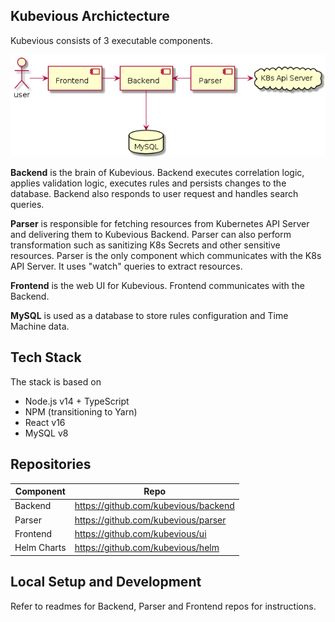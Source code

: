 ## Kubevious Archictecture

Kubevious consists of 3 executable components. 

![Kubevious High-Level Architecture](https://github.com/kubevious/kubevious/blob/master/diagrams/high-level-architecture.png?raw=true)

**Backend** is the brain of Kubevious. Backend executes correlation logic, applies validation logic, executes rules and persists changes to the database. Backend also responds to user request and handles search queries.

**Parser** is responsible for fetching resources from Kubernetes API Server and delivering them to Kubevious Backend. Parser can also perform transformation such as sanitizing K8s Secrets and other sensitive resources. Parser is the only component which communicates with the K8s API Server. It uses "watch" queries to extract resources. 

**Frontend** is the web UI for Kubevious. Frontend communicates with the Backend.

**MySQL** is used as a database to store rules configuration and Time Machine data.

## Tech Stack
The stack is based on
- Node.js v14 + TypeScript
- NPM (transitioning to Yarn)
- React v16
- MySQL v8

## Repositories 

| Component   | Repo                                 |
| ----------- | ------------------------------------ |
| Backend     | https://github.com/kubevious/backend |
| Parser      | https://github.com/kubevious/parser  |
| Frontend    | https://github.com/kubevious/ui      |
| Helm Charts | https://github.com/kubevious/helm    |

## Local Setup and Development 
Refer to readmes for Backend, Parser and Frontend repos for instructions. 
